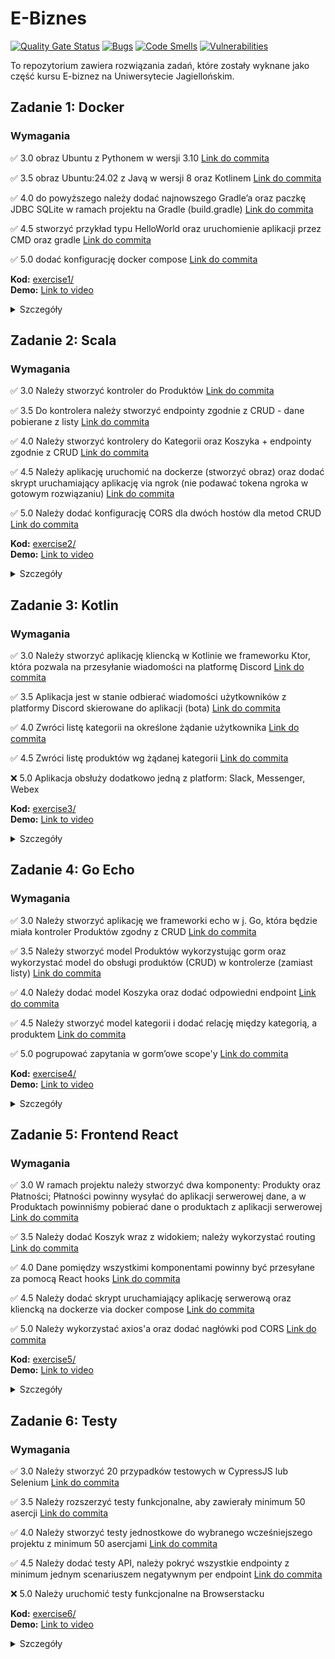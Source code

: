 # E-Biznes

[![Quality Gate Status](https://sonarcloud.io/api/project_badges/measure?project=mikolajskalka_ebiznes&metric=alert_status)](https://sonarcloud.io/summary/new_code?id=mikolajskalka_ebiznes)
[![Bugs](https://sonarcloud.io/api/project_badges/measure?project=mikolajskalka_ebiznes&metric=bugs)](https://sonarcloud.io/summary/new_code?id=mikolajskalka_ebiznes)
[![Code Smells](https://sonarcloud.io/api/project_badges/measure?project=mikolajskalka_ebiznes&metric=code_smells)](https://sonarcloud.io/summary/new_code?id=mikolajskalka_ebiznes)
[![Vulnerabilities](https://sonarcloud.io/api/project_badges/measure?project=mikolajskalka_ebiznes&metric=vulnerabilities)](https://sonarcloud.io/summary/new_code?id=mikolajskalka_ebiznes)


To repozytorium zawiera rozwiązania zadań, które zostały wyknane jako część kursu E-biznez na Uniwersytecie Jagiellońskim.

## Zadanie 1: Docker

### Wymagania

✅ 3.0 obraz Ubuntu z Pythonem w wersji 3.10 [Link do commita](https://github.com/mikolajskalka/ebiznes/commit/38d83e5f86e7584c5ff8656dd642ae2a4bdecda8)

✅ 3.5 obraz Ubuntu:24.02 z Javą w wersji 8 oraz Kotlinem [Link do commita](https://github.com/mikolajskalka/ebiznes/commit/38d83e5f86e7584c5ff8656dd642ae2a4bdecda8)

✅ 4.0 do powyższego należy dodać najnowszego Gradle’a oraz paczkę JDBC SQLite w ramach projektu na Gradle (build.gradle) [Link do commita](https://github.com/mikolajskalka/ebiznes/commit/38d83e5f86e7584c5ff8656dd642ae2a4bdecda8)

✅ 4.5 stworzyć przykład typu HelloWorld oraz uruchomienie aplikacji przez CMD oraz gradle [Link do commita](https://github.com/mikolajskalka/ebiznes/commit/38d83e5f86e7584c5ff8656dd642ae2a4bdecda8)

✅ 5.0 dodać konfigurację docker compose [Link do commita](https://github.com/mikolajskalka/ebiznes/commit/38d83e5f86e7584c5ff8656dd642ae2a4bdecda8)

**Kod:** [exercise1/](exercise1/)  
**Demo:** [Link to video](https://youtu.be/iuURFd7Obcg)

<details>
<summary>Szczegóły</summary>

- Ubuntu 24.04 obraz bazowy
- Java 8 (OpenJDK)
- Python 3.10
- Kotlin (zainstalowany za pomocą SDKMAN)
- Gradle 4.10.3

Kontener uruchamia prostą aplikację 'Hello World'.

### Uruchomienie

Aby zbudować i uruchomić aplikację:

```bash
cd exercise1
docker compose up
```

### Docker Image

Obraz Dockerowy wykonany w ramach zadania jest dostępny:
[mikolajskalka/java-hello-world-app:latest](https://hub.docker.com/repository/docker/mikolajskalka/java-hello-world-app/tags/latest/sha256-c5824510a94d5fdeedd1904e5ef0124b06fbc82af781cc287afa69949da041b3)

Obraz mozna pobrać bezpośrenio za pomocą komendy:

```bash
docker pull mikolajskalka/java-hello-world-app:latest
```
</details>

## Zadanie 2: Scala 

### Wymagania

✅ 3.0 Należy stworzyć kontroler do Produktów [Link do commita](https://github.com/mikolajskalka/ebiznes/commit/042876bbf19eb93206001a15830ccfadb92b9614)

✅ 3.5 Do kontrolera należy stworzyć endpointy zgodnie z CRUD - dane pobierane z listy [Link do commita](https://github.com/mikolajskalka/ebiznes/commit/5d0143b636a8c70979afa045fb846453ff6bd6a1)

✅ 4.0 Należy stworzyć kontrolery do Kategorii oraz Koszyka + endpointy zgodnie z CRUD [Link do commita](https://github.com/mikolajskalka/ebiznes/commit/4ba6ce4895430f227875005a57084a6e0225d574)

✅ 4.5 Należy aplikację uruchomić na dockerze (stworzyć obraz) oraz dodać skrypt uruchamiający aplikację via ngrok (nie podawać tokena ngroka w gotowym rozwiązaniu) [Link do commita](https://github.com/mikolajskalka/ebiznes/commit/a12303009787a739c76e3a655036dd2b87968d74)

✅ 5.0 Należy dodać konfigurację CORS dla dwóch hostów dla metod CRUD [Link do commita](https://github.com/mikolajskalka/ebiznes/commit/a12303009787a739c76e3a655036dd2b87968d74)

**Kod:** [exercise2/](exercise2/)  
**Demo:** [Link to video](https://youtu.be/bG1TK95_NV0)

<details>
<summary>Szczegóły</summary>

Prosta aplikacja e-commerce napisana w Scali z użyciem frameworka Play. Aplikacja zawiera kontrolery do zarządzania produktami, kategoriami i koszykiem.

### Running the Solution

Aby zbudować i uruchomić aplikację:

```bash
cd exercise2
docker compose up
```

Aplikacja będzie dostępna pod adresem: http://localhost:9000

### Wystawiane endpointy API

Aplikacja wystawia następujące endpointy API:
- `GET /products` - Pobierz wszystkie produkty
- `GET /products/:id` - Pobierz produkt o danym ID
- `PUT /products/:id` - Zaktualizuj produkt o danym ID
- `POST /products` - Dodaj nowy produkt
- `DELETE /products/:id` - Usuń produkt o danym ID
- `GET /categories` - Pobierz wszystkie kategorie
- `GET /categories/:id` - Pobierz kategorię o danym ID
- `PUT /categories/:id` - Zaktualizuj kategorię o danym ID
- `POST /categories` - Dodaj nową kategorię
- `DELETE /categories/:id` - Usuń kategorię o danym ID
- `GET /cart/:id` - Pobierz zawartość koszyka od danym ID
- `PUT /cart/:id` - Zaktualizuj produkt w koszyku o danym ID
- `POST /cart` - Dodaj produkt do koszyka
- `DELETE /cart/:id` - Usuń koszyk o danym ID
</details>

## Zadanie 3: Kotlin

### Wymagania

✅ 3.0 Należy stworzyć aplikację kliencką w Kotlinie we frameworku Ktor, która pozwala na przesyłanie wiadomości na platformę Discord [Link do commita](https://github.com/mikolajskalka/ebiznes/commit/948591fa81062a2fde763f87451700fc3a555b98)

✅ 3.5 Aplikacja jest w stanie odbierać wiadomości użytkowników z platformy Discord skierowane do aplikacji (bota) [Link do commita](https://github.com/mikolajskalka/ebiznes/commit/948591fa81062a2fde763f87451700fc3a555b98)

✅ 4.0 Zwróci listę kategorii na określone żądanie użytkownika [Link do commita](https://github.com/mikolajskalka/ebiznes/commit/948591fa81062a2fde763f87451700fc3a555b98)

✅ 4.5 Zwróci listę produktów wg żądanej kategorii [Link do commita](https://github.com/mikolajskalka/ebiznes/commit/948591fa81062a2fde763f87451700fc3a555b98)

❌ 5.0 Aplikacja obsłuży dodatkowo jedną z platform: Slack, Messenger, Webex 

**Kod:** [exercise3/](exercise3/)  
**Demo:** [Link to video](https://youtu.be/FQpDc7ekEng)

<details>
<summary>Szczegóły</summary>

Aplikacja została zbudowana w języku Kotlin z użyciem następujących technologii:
- Framework Ktor do tworzenia API RESTowych
- JDA (Java Discord API) do komunikacji z platformą Discord
- Docker do konteneryzacji aplikacji

### Funkcjonalności

Bot Discord obsługuje następujące komendy:
- `!categories` - Wyświetla listę wszystkich kategorii produktów
- `!products <category_id>` - Wyświetla produkty z wybranej kategorii
- `!help` - Wyświetla listę dostępnych komend

### Uruchomienie aplikacji

Aby uruchomić aplikację, należy ustawić odpowiednie zmienne środowiskowe:
- `DISCORD_TOKEN` - Token bota Discord

```bash
# Uruchomienie za pomocą Docker Compose
cd exercise3
docker compose up
```

Po uruchomieniu, aplikacja będzie dostępna pod adresem http://localhost:8080 i obsługuje następujące endpointy:
- `GET /health` - Sprawdzenie stanu aplikacji
- `GET /send-discord-message?channelId=<id>&message=<text>` - Wysłanie wiadomości na kanał Discord

</details>

## Zadanie 4: Go Echo

### Wymagania

✅ 3.0 Należy stworzyć aplikację we frameworki echo w j. Go, która będzie
miała kontroler Produktów zgodny z CRUD [Link do commita](https://github.com/mikolajskalka/ebiznes/commit/2dd839d575203ab418d1fddc5e3752796b60c3c3)

✅ 3.5 Należy stworzyć model Produktów wykorzystując gorm oraz
wykorzystać model do obsługi produktów (CRUD) w kontrolerze (zamiast
listy) [Link do commita](https://github.com/mikolajskalka/ebiznes/commit/2dd839d575203ab418d1fddc5e3752796b60c3c3)

✅ 4.0 Należy dodać model Koszyka oraz dodać odpowiedni endpoint [Link do commita](https://github.com/mikolajskalka/ebiznes/commit/2dd839d575203ab418d1fddc5e3752796b60c3c3)

✅ 4.5  Należy stworzyć model kategorii i dodać relację między kategorią,
a produktem [Link do commita](https://github.com/mikolajskalka/ebiznes/commit/2dd839d575203ab418d1fddc5e3752796b60c3c3)

✅ 5.0 pogrupować zapytania w gorm’owe scope'y [Link do commita](https://github.com/mikolajskalka/ebiznes/commit/2dd839d575203ab418d1fddc5e3752796b60c3c3)

**Kod:** [exercise4/](exercise4/)  
**Demo:** [Link to video](https://youtu.be/wOU12Hf8l-w)

<details>
<summary>Szczegóły</summary>

Aplikacja RESTowa zbudowana przy użyciu frameworka Echo w języku Go, wykorzystująca GORM do operacji bazodanowych oraz SQLite jako bazę danych.

### Struktura projektu

- **controllers/**: Zawiera handlery dla żądań HTTP
- **database/**: Zarządza połączeniem i inicjalizacją bazy danych
- **models/**: Definiuje modele danych z wykorzystaniem GORM
- **routes/**: Konfiguruje ścieżki aplikacji

### Modele

Aplikacja zawiera 5 modeli z relacjami:
1. **Product**: Główna encja produktu z funkcjonalnością CRUD
2. **Category**: Powiązana z produktami (relacja jeden-do-wielu)
3. **Cart**: Koszyk zakupowy dla użytkowników
4. **CartItem**: Elementy w koszyku (powiązane z produktami)
5. **User**: Użytkownik aplikacji, który posiada koszyki

### Endpointy API

#### Produkty
- `GET /products` - Pobierz wszystkie produkty
- `GET /products/:id` - Pobierz produkt po ID
- `POST /products` - Utwórz nowy produkt
- `PUT /products/:id` - Zaktualizuj istniejący produkt
- `DELETE /products/:id` - Usuń produkt
- `GET /products/category/:categoryId` - Pobierz produkty według kategorii
- `GET /products/price-range?min=X&max=Y` - Pobierz produkty w zakresie cenowym

#### Kategorie
- `GET /categories` - Pobierz wszystkie kategorie
- `GET /categories/with-products` - Pobierz wszystkie kategorie z ich produktami
- `GET /categories/:id` - Pobierz kategorię po ID
- `POST /categories` - Utwórz nową kategorię
- `PUT /categories/:id` - Zaktualizuj istniejącą kategorię
- `DELETE /categories/:id` - Usuń kategorię
- `GET /categories/search?name=X` - Wyszukaj kategorie po nazwie

#### Koszyki
- `GET /carts` - Pobierz wszystkie koszyki
- `GET /carts/:id` - Pobierz koszyk po ID
- `POST /carts` - Utwórz nowy koszyk
- `POST /carts/:id/items` - Dodaj element do koszyka
- `DELETE /carts/:id/items/:itemId` - Usuń element z koszyka
- `GET /carts/user/:userId` - Pobierz koszyki według ID użytkownika

### GORM Scopes

Aplikacja wykorzystuje GORM Scopes dla bardziej efektywnych zapytań do bazy danych:
- Aktywne rekordy (nie usunięte)
- Rekordy z załadowanymi powiązanymi encjami
- Filtrowanie według różnych kryteriów (zakres cenowy, kategoria, itp.)

### Uruchomienie aplikacji

#### Za pomocą Go
```bash
# Instalacja zależności
go mod download

# Uruchomienie aplikacji
go run main.go
```

#### Za pomocą Dockera
```bash
# Zbuduj i uruchom za pomocą Docker Compose
docker compose up --build
```

API będzie dostępne pod adresem http://localhost:8080
</details>

## Zadanie 5: Frontend React

### Wymagania

✅ 3.0 W ramach projektu należy stworzyć dwa komponenty: Produkty oraz Płatności; Płatności powinny wysyłać do aplikacji serwerowej dane, a w Produktach powinniśmy pobierać dane o produktach z aplikacji serwerowej [Link do commita](https://github.com/mikolajskalka/ebiznes/commit/799eaa5c58a9b4abc9f8083ac95a0bc225ca1068)

✅ 3.5 Należy dodać Koszyk wraz z widokiem; należy wykorzystać routing [Link do commita](https://github.com/mikolajskalka/ebiznes/commit/799eaa5c58a9b4abc9f8083ac95a0bc225ca1068)

✅ 4.0 Dane pomiędzy wszystkimi komponentami powinny być przesyłane za pomocą React hooks [Link do commita](https://github.com/mikolajskalka/ebiznes/commit/799eaa5c58a9b4abc9f8083ac95a0bc225ca1068)

✅ 4.5 Należy dodać skrypt uruchamiający aplikację serwerową oraz kliencką na dockerze via docker compose [Link do commita](https://github.com/mikolajskalka/ebiznes/commit/asdasdasdasd)

✅ 5.0 Należy wykorzystać axios'a oraz dodać nagłówki pod CORS [Link do commita](https://github.com/mikolajskalka/ebiznes/commit/799eaa5c58a9b4abc9f8083ac95a0bc225ca1068)

**Kod:** [exercise5/](exercise5/)  
**Demo:** [Link to video](https://youtu.be/RnOisYnO8J0)

<details>
<summary>Szczegóły</summary>

Aplikacja kliencka zbudowana z wykorzystaniem React.js, Vite i React Router, komunikująca się z API serwerowym.

### Komponenty

1. **Produkty** - Komponent wyświetlający wszystkie produkty z możliwością filtrowania po kategoriach, pobierający dane z API serwerowego
2. **Koszyk** - Zarządzanie koszykiem zakupowym z możliwością dodawania, usuwania i aktualizowania ilości produktów
3. **Płatności** - Formularz realizacji płatności, wysyłający dane do serwera

### Technologie

- React 18 z użyciem Hooks (useState, useEffect, useContext, useReducer)
- React Router do nawigacji między komponentami
- Axios do komunikacji z API
- Vite jako narzędzie bundlujące
- Context API do zarządzania globalnym stanem aplikacji

### Uruchomienie aplikacji

#### Lokalne uruchomienie
```bash
cd exercise5
npm install
npm run dev
```

#### Za pomocą Dockera
```bash
cd exercise5
docker compose up --build
```

Aplikacja kliencka będzie dostępna pod adresem http://localhost:5173
</details>

## Zadanie 6: Testy

### Wymagania

✅ 3.0 Należy stworzyć 20 przypadków testowych w CypressJS lub Selenium [Link do commita](https://github.com/mikolajskalka/ebiznes/commit/e26fa78f0349b774d827942fea45f51b62f612d6)

✅ 3.5 Należy rozszerzyć testy funkcjonalne, aby zawierały minimum 50 asercji [Link do commita](https://github.com/mikolajskalka/ebiznes/commit/e26fa78f0349b774d827942fea45f51b62f612d6)

✅ 4.0 Należy stworzyć testy jednostkowe do wybranego wcześniejszego projektu z minimum 50 asercjami [Link do commita](https://github.com/mikolajskalka/ebiznes/commit/e15490ae62d116c9845d151f6768c9b2afb2adff)

✅ 4.5 Należy dodać testy API, należy pokryć wszystkie endpointy z minimum jednym scenariuszem negatywnym per endpoint [Link do commita](https://github.com/mikolajskalka/ebiznes/commit/e26fa78f0349b774d827942fea45f51b62f612d6)

❌ 5.0 Należy uruchomić testy funkcjonalne na Browserstacku

**Kod:** [exercise6/](exercise6/)  
**Demo:** [Link to video](https://youtu.be/your-video-id)

<details>
<summary>Szczegóły</summary>

Kompletny zestaw testów dla aplikacji frontend i backend, wykorzystujący Cypress.

### Rodzaje testów

1. **Testy komponentów** - Testują poszczególne komponenty React w izolacji
2. **Testy E2E** - Testują cały przepływ pracy użytkownika od początku do końca
3. **Testy API** - Testują wszystkie endpointy API z uwzględnieniem scenariuszy pozytywnych i negatywnych

### Statystyki testów

- 20+ scenariuszy testowych
- 50+ asercji w testach funkcjonalnych
- 50+ asercji w testach jednostkowych
- Pełne pokrycie endpointów API z testami negatywnymi

### Uruchomienie testów

#### Testy lokalne
```bash
cd exercise6
npm install
npm run test:e2e         # Uruchomienie testów E2E
npm run test:component   # Uruchomienie testów komponentów
npm run test:api         # Uruchomienie testów API
```

</details>